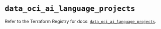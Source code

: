 # `data_oci_ai_language_projects`

Refer to the Terraform Registry for docs: [`data_oci_ai_language_projects`](https://registry.terraform.io/providers/oracle/oci/7.19.0/docs/data-sources/ai_language_projects).
